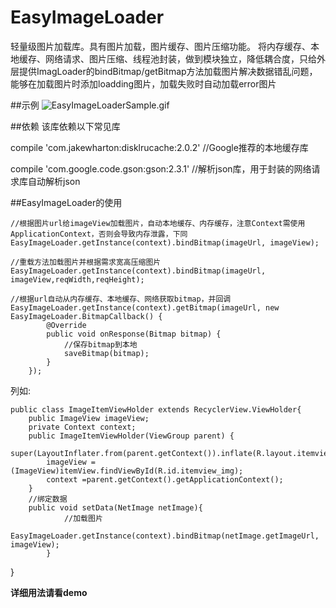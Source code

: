 # EasyImageLoader
轻量级图片加载库。具有图片加载，图片缓存、图片压缩功能。
将内存缓存、本地缓存、网络请求、图片压缩、线程池封装，做到模块独立，降低耦合度，只给外层提供ImagLoader的bindBitmap/getBitmap方法加载图片解决数据错乱问题，能够在加载图片时添加loadding图片，加载失败时自动加载error图片



##示例
![EasyImageLoaderSample.gif](EasyImageLoaderSample.gif)

##依赖 
该库依赖以下常见库

compile 'com.jakewharton:disklrucache:2.0.2'    //Google推荐的本地缓存库

compile 'com.google.code.gson:gson:2.3.1'       //解析json库，用于封装的网络请求库自动解析json

##EasyImageLoader的使用
   
    //根据图片url给imageView加载图片，自动本地缓存、内存缓存，注意Context需使用ApplicationContext，否则会导致内存泄露，下同
    EasyImageLoader.getInstance(context).bindBitmap(imageUrl, imageView);
    
    //重载方法加载图片并根据需求宽高压缩图片
    EasyImageLoader.getInstance(context).bindBitmap(imageUrl, imageView,reqWidth,reqHeight);
    
    //根据url自动从内存缓存、本地缓存、网络获取bitmap，并回调
    EasyImageLoader.getInstance(context).getBitmap(imageUrl, new EasyImageLoader.BitmapCallback() {
            @Override
            public void onResponse(Bitmap bitmap) {
                //保存bitmap到本地
                saveBitmap(bitmap);
            }
        });
    
    


列如:

    public class ImageItemViewHolder extends RecyclerView.ViewHolder{
        public ImageView imageView;
        private Context context;
        public ImageItemViewHolder(ViewGroup parent) {
            super(LayoutInflater.from(parent.getContext()).inflate(R.layout.itemview_image,parent,false));
            imageView =(ImageView)itemView.findViewById(R.id.itemview_img);
            context =parent.getContext().getApplicationContext();
        }
        //绑定数据
        public void setData(NetImage netImage){
                //加载图片
                EasyImageLoader.getInstance(context).bindBitmap(netImage.getImageUrl, imageView);
            }
  }


**详细用法请看demo**
